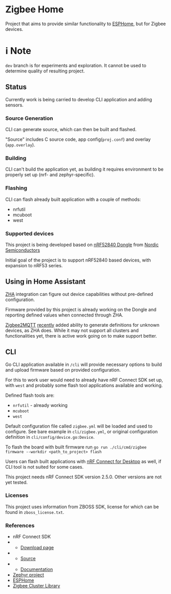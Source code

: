 # Zigbee Home

Project that aims to provide similar functionality to [ESPHome](https://github.com/esphome/esphome), but for Zigbee devices.

# :information_source:  Note
`dev` branch is for experiments and exploration. 
It cannot be used to determine quality of resulting project.

## Status

Currently work is being carried to develop CLI application and adding sensors.

### Source Generation
CLI can generate source, which can then be built and flashed.

"Source" includes C source code, app config(`proj.conf`) and overlay (`app.overlay`).

### Building
CLI can't build the application yet, as building it requires environment to be properly set up (nrf- and zephyr-specific).

### Flashing
CLI can flash already built application with a couple of methods:
- nrfutil
- mcuboot
- west

### Supported devices

This project is being developed based on [nRF52840 Dongle](https://www.nordicsemi.com/Products/Development-hardware/nrf52840-dongle) from [Nordic Semiconductors](https://www.nordicsemi.com/)

Initial goal of the project is to support nRF52840 based devices, with expansion to nRF53 series.

## Using in Home Assistant
[ZHA](https://www.home-assistant.io/integrations/zha/) integration can figure out device capabilities without pre-defined configuration.

Firmware provided by this project is already working on the Dongle and reporting defined values when connected through ZHA.

[Zigbee2MQTT](https://www.zigbee2mqtt.io/) [recently](https://github.com/Koenkk/zigbee2mqtt/releases/tag/1.35.0) added ability to generate definitions for unknown devices, as ZHA does.
While it may not support all clusters and functionalities yet, there is active work going on to make support better.

## CLI

Go CLI application available in `/cli` will provide 
necessary options to build and upload firmware based on provided configuration.

For this to work user would need to already have nRF Connect SDK set up, with `west` and probably some flash tool applications available and working.

Defined flash tools are:
* `nrfutil` - already working
* `mcuboot`
* `west`

Default configuration file called `zigbee.yml` will be loaded 
and used to configure. 
See bare example in `cli/zigbee.yml`, or original configuration definition
in `cli/config/device.go:Device`.

To flash the board with built firmware run
`go run ./cli/cmd/zigbee firmware --workdir <path_to_project> flash`

Users can flash built applications with [nRF Connect for Desktop](https://www.nordicsemi.com/Products/Development-tools/nRF-Connect-for-Desktop) 
as well, if CLI tool is not suited for some cases.

This project needs nRF Connect SDK version 2.5.0. Other versions are not yet tested.

### Licenses
This project uses information from ZBOSS SDK, license for which can be found in `zboss_license.txt`. 

### References
* nRF Connect SDK
* * [Download page](https://www.nordicsemi.com/Products/Development-software/nRF-Connect-SDK)
* * [Source](https://github.com/nrfconnect/sdk-nrf)
* * [Documentation](http://developer.nordicsemi.com/nRF_Connect_SDK/doc/latest)
* [Zephyr project](https://www.zephyrproject.org/)
* [ESPHome](https://esphome.io/)
* [Zigbee Cluster Library](https://csa-iot.org/wp-content/uploads/2022/01/07-5123-08-Zigbee-Cluster-Library-1.pdf)